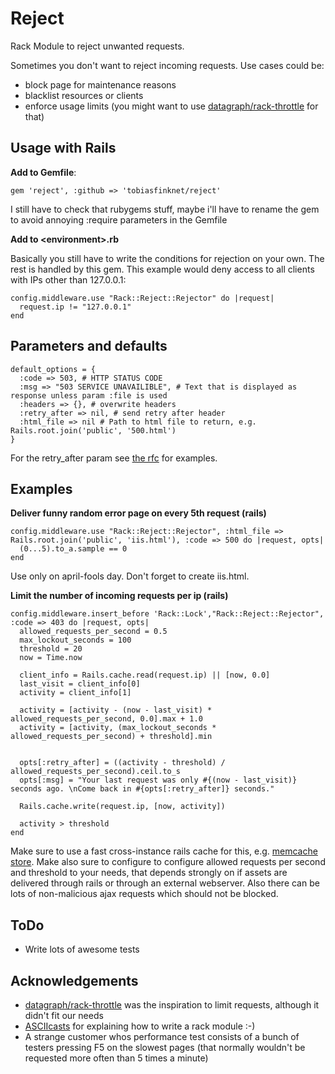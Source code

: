 Reject
======

Rack Module to reject unwanted requests.

Sometimes you don't want to reject incoming requests. Use cases could be:

  - block page for maintenance reasons
  - blacklist resources or clients
  - enforce usage limits (you might want to use [datagraph/rack-throttle](https://github.com/datagraph/rack-throttle) for that)
  
Usage with Rails
----------------

**Add to Gemfile**:

    gem 'reject', :github => 'tobiasfinknet/reject'

I still have to check that rubygems stuff, maybe i'll have to rename the gem to avoid annoying  :require parameters in the Gemfile

**Add to &lt;environment>.rb**

Basically you still have to write the conditions for rejection on your own. The rest is handled by this gem. This example would deny access to all clients with IPs other than 127.0.0.1:
 
    config.middleware.use "Rack::Reject::Rejector" do |request|
      request.ip != "127.0.0.1"
    end

Parameters and defaults
-----------------------

    default_options = {
      :code => 503, # HTTP STATUS CODE
      :msg => "503 SERVICE UNAVAILIBLE", # Text that is displayed as response unless param :file is used
      :headers => {}, # overwrite headers
      :retry_after => nil, # send retry after header
      :html_file => nil # Path to html file to return, e.g. Rails.root.join('public', '500.html')
    } 

For the retry_after param see [the rfc](http://webee.technion.ac.il/labs/comnet/netcourse/CIE/RFC/2068/201.htm) for examples.

Examples
--------
**Deliver funny random error page on every 5th request (rails)**

	config.middleware.use "Rack::Reject::Rejector", :html_file => Rails.root.join('public', 'iis.html'), :code => 500 do |request, opts|
      (0...5).to_a.sample == 0
    end
	
Use only on april-fools day. Don't forget to create iis.html.

**Limit the number of incoming requests per ip (rails)**

    config.middleware.insert_before 'Rack::Lock',"Rack::Reject::Rejector", :code => 403 do |request, opts|
      allowed_requests_per_second = 0.5
      max_lockout_seconds = 100
      threshold = 20
      now = Time.now
      
      client_info = Rails.cache.read(request.ip) || [now, 0.0]
      last_visit = client_info[0]
      activity = client_info[1]
      
      activity = [activity - (now - last_visit) * allowed_requests_per_second, 0.0].max + 1.0
      activity = [activity, (max_lockout_seconds * allowed_requests_per_second) + threshold].min
      
      
      opts[:retry_after] = ((activity - threshold) / allowed_requests_per_second).ceil.to_s
      opts[:msg] = "Your last request was only #{(now - last_visit)} seconds ago. \nCome back in #{opts[:retry_after]} seconds."
      
      Rails.cache.write(request.ip, [now, activity])
      
      activity > threshold
    end

Make sure to use a fast cross-instance rails cache for this, e.g. [memcache store](http://api.rubyonrails.org/classes/ActiveSupport/Cache/MemCacheStore.html).
Make also sure to configure to configure allowed requests per second and threshold to your needs, that depends strongly on if assets are delivered through rails or through an external webserver.
Also there can be lots of non-malicious ajax requests which should not be blocked.

ToDo
----

  - Write lots of awesome tests

Acknowledgements
-----------------
  - [datagraph/rack-throttle](https://github.com/datagraph/rack-throttle) was the inspiration to limit requests, although it didn't fit our needs
  - [ASCIIcasts](http://asciicasts.com/episodes/151-rack-middleware) for explaining how to write a rack module :-)
  - A strange customer whos performance test consists of a bunch of testers pressing F5 on the slowest pages (that normally wouldn't be requested more often than 5 times a minute)




